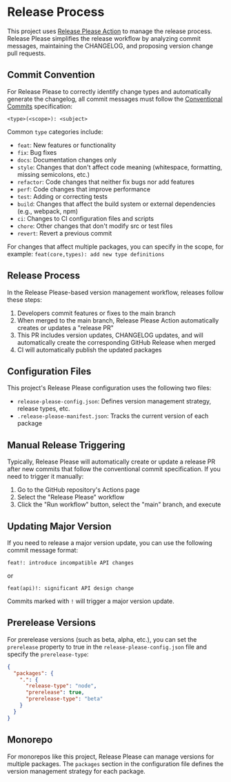 # Release Process

This project uses [Release Please Action](https://github.com/marketplace/actions/release-please-action) to manage the release process. Release Please simplifies the release workflow by analyzing commit messages, maintaining the CHANGELOG, and proposing version change pull requests.

## Commit Convention

For Release Please to correctly identify change types and automatically generate the changelog, all commit messages must follow the [Conventional Commits](https://www.conventionalcommits.org/en/v1.0.0/) specification:

```
<type>(<scope>): <subject>
```

Common `type` categories include:

* `feat`: New features or functionality
* `fix`: Bug fixes
* `docs`: Documentation changes only
* `style`: Changes that don't affect code meaning (whitespace, formatting, missing semicolons, etc.)
* `refactor`: Code changes that neither fix bugs nor add features
* `perf`: Code changes that improve performance
* `test`: Adding or correcting tests
* `build`: Changes that affect the build system or external dependencies (e.g., webpack, npm)
* `ci`: Changes to CI configuration files and scripts
* `chore`: Other changes that don't modify src or test files
* `revert`: Revert a previous commit

For changes that affect multiple packages, you can specify in the scope, for example: `feat(core,types): add new type definitions`

## Release Process

In the Release Please-based version management workflow, releases follow these steps:

1. Developers commit features or fixes to the main branch
2. When merged to the main branch, Release Please Action automatically creates or updates a "release PR"
3. This PR includes version updates, CHANGELOG updates, and will automatically create the corresponding GitHub Release when merged
4. CI will automatically publish the updated packages

## Configuration Files

This project's Release Please configuration uses the following two files:

* `release-please-config.json`: Defines version management strategy, release types, etc.
* `.release-please-manifest.json`: Tracks the current version of each package

## Manual Release Triggering

Typically, Release Please will automatically create or update a release PR after new commits that follow the conventional commit specification. If you need to trigger it manually:

1. Go to the GitHub repository's Actions page
2. Select the "Release Please" workflow
3. Click the "Run workflow" button, select the "main" branch, and execute

## Updating Major Version

If you need to release a major version update, you can use the following commit message format:

```
feat!: introduce incompatible API changes
```

or

```
feat(api)!: significant API design change
```

Commits marked with `!` will trigger a major version update.

## Prerelease Versions

For prerelease versions (such as beta, alpha, etc.), you can set the `prerelease` property to true in the `release-please-config.json` file and specify the `prerelease-type`:

```json
{
  "packages": {
    ".": {
      "release-type": "node",
      "prerelease": true,
      "prerelease-type": "beta"
    }
  }
}
```

## Monorepo

For monorepos like this project, Release Please can manage versions for multiple packages. The `packages` section in the configuration file defines the version management strategy for each package.
